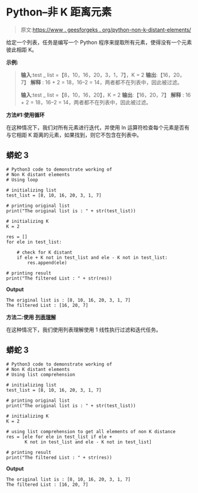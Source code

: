 # Python–非 K 距离元素

> 原文:[https://www . geesforgeks . org/python-non-k-distant-elements/](https://www.geeksforgeeks.org/python-non-k-distant-elements/)

给定一个列表，任务是编写一个 Python 程序来提取所有元素，使得没有一个元素彼此相距 K。

**示例:**

> **输入**:test _ list =【8，10，16，20，3，1，7】，K = 2
> **输出**:【16，20，7】
> **解释** : 16 + 2 = 18，16–2 = 14，两者都不在列表中，因此被过滤。
> 
> **输入**:test _ list =【8，10，16，20】，K = 2
> **输出**:【16，20，7】
> **解释** : 16 + 2 = 18，16–2 = 14，两者都不在列表中，因此被过滤。

**方法#1:使用循环**

在这种情况下，我们对所有元素进行迭代，并使用 In 运算符检查每个元素是否有与它相距 K 距离的元素，如果找到，则它不包含在列表中。

## 蟒蛇 3

```
# Python3 code to demonstrate working of
# Non K distant elements
# Using loop

# initializing list
test_list = [8, 10, 16, 20, 3, 1, 7]

# printing original list
print("The original list is : " + str(test_list))

# initializing K
K = 2

res = []
for ele in test_list:

    # check for K distant
    if ele + K not in test_list and ele - K not in test_list:
        res.append(ele)

# printing result
print("The filtered List : " + str(res))
```

**Output**

```
The original list is : [8, 10, 16, 20, 3, 1, 7]
The filtered List : [16, 20, 7]
```

**方法二:使用** [**列表理解**](https://www.geeksforgeeks.org/python-list-comprehension/)

在这种情况下，我们使用列表理解使用 1 线性执行过滤和迭代任务。

## 蟒蛇 3

```
# Python3 code to demonstrate working of
# Non K distant elements
# Using list comprehension

# initializing list
test_list = [8, 10, 16, 20, 3, 1, 7]

# printing original list
print("The original list is : " + str(test_list))

# initializing K
K = 2

# using list comprehension to get all elements of non K distance
res = [ele for ele in test_list if ele +
       K not in test_list and ele - K not in test_list]

# printing result
print("The filtered List : " + str(res))
```

**Output**

```
The original list is : [8, 10, 16, 20, 3, 1, 7]
The filtered List : [16, 20, 7]
```